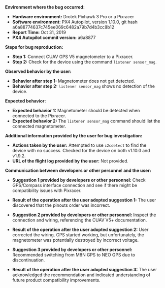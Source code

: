 **Environment where the bug occurred:**

- **Hardware environment:** Drotek Pixhawk 3 Pro or a Pixracer
- **Software environment:** PX4 Autopilot, version 1.10.0, git hash a6a88774637c745ee069c6482a79b7d4b3cc8b12
- **Report Time:** Oct 31, 2019
- **PX4 Autopilot commit version:** a6a8877

**Steps for bug reproduction:**

- **Step 1:** Connect CUAV GPS V5 magnetometer to a Pixracer.
- **Step 2:** Check for the device using the command `listener sensor_mag`.

**Observed behavior by the user:**

- **Behavior after step 1:** Magnetometer does not get detected.
- **Behavior after step 2:** `listener sensor_mag` shows no detection of the device.

**Expected behavior:**

- **Expected behavior 1:** Magnetometer should be detected when connected to the Pixracer.
- **Expected behavior 2:** The `listener sensor_mag` command should list the connected magnetometer.

**Additional information provided by the user for bug investigation:**

- **Actions taken by the user:** Attempted to use `i2cdetect` to find the device with no success. Checked for the device on both v1.10.0 and v1.9.2.
- **URL of the flight log provided by the user:** Not provided.

**Communication between developers or other personnel and the user:**

- **Suggestion 1 provided by developers or other personnel:** Check GPS/Compass interface connection and see if there might be compatibility issues with Pixracer.
- **Result of the operation after the user adopted suggestion 1:** The user discovered that the pinouts order was incorrect.

- **Suggestion 2 provided by developers or other personnel:** Inspect the connection and wiring, referencing the CUAV V5+ documentation.
- **Result of the operation after the user adopted suggestion 2:** User corrected the wiring. GPS started working, but unfortunately, the magnetometer was potentially destroyed by incorrect voltage.

- **Suggestion 3 provided by developers or other personnel:** Recommended switching from M8N GPS to NEO GPS due to discontinuation.
- **Result of the operation after the user adopted suggestion 3:** The user acknowledged the recommendation and indicated understanding of future product compatibility improvements.
